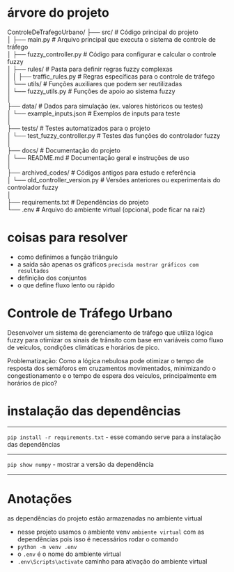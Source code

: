 # árvore do projeto

ControleDeTrafegoUrbano/
├── src/                           # Código principal do projeto<br>
│   ├── main.py                    # Arquivo principal que executa o sistema de controle de tráfego<br>
│   ├── fuzzy_controller.py        # Código para configurar e calcular o controle fuzzy<br>
│   ├── rules/                     # Pasta para definir regras fuzzy complexas<br>
│   │   ├── traffic_rules.py       # Regras específicas para o controle de tráfego<br>
│   └── utils/                     # Funções auxiliares que podem ser reutilizadas<br>
│       └── fuzzy_utils.py         # Funções de apoio ao sistema fuzzy<br>
│<br>
├── data/                          # Dados para simulação (ex. valores históricos ou testes)<br>
│   └── example_inputs.json        # Exemplos de inputs para teste<br>
│<br>
├── tests/                         # Testes automatizados para o projeto<br>
│   └── test_fuzzy_controller.py   # Testes das funções do controlador fuzzy<br>
│<br>
├── docs/                          # Documentação do projeto<br>
│   └── README.md                  # Documentação geral e instruções de uso<br>
│<br>
├── archived_codes/                # Códigos antigos para estudo e referência<br>
│   └── old_controller_version.py  # Versões anteriores ou experimentais do controlador fuzzy<br>
│<br>
├── requirements.txt               # Dependências do projeto<br>
└── .env                           # Arquivo do ambiente virtual (opcional, pode ficar na raiz)<br>


# coisas para resolver
- como definimos a função triângulo
- a saída são apenas os gráficos `precisda mostrar gráficos com resultados`
- definição dos conjuntos
- o que define fluxo lento ou rápido


# Controle de Tráfego Urbano

Desenvolver um sistema de gerenciamento de tráfego que utiliza lógica fuzzy para otimizar os sinais de trânsito com base em variáveis como fluxo de veículos, condições climáticas e horários de pico.

Problematização: Como a lógica nebulosa pode otimizar  o tempo de resposta dos semáforos em cruzamentos movimentados, minimizando o congestionamento e o tempo de espera dos veículos, principalmente em horários de pico?


# instalação das dependências
<hr>

`pip install -r requirements.txt` - esse comando serve para a instalação das dependências

<hr>

`pip show numpy` - mostrar a versão da dependência

<hr>

# Anotações

as dependências do projeto estão armazenadas no ambiente virtual
- nesse projeto usamos o ambiente venv `ambiente virtual` com as dependências
pois isso é necessários rodar o comando
- `python -m venv .env`
- o `.env` é o nome do ambiente virtual
- `.env\Scripts\activate` caminho para ativação do ambiente virtual